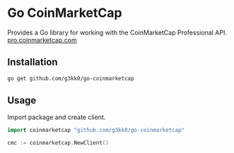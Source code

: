 # Go CoinMarketCap

Provides a Go library for working with the CoinMarketCap Professional API. [pro.coinmarketcap.com](https://pro.coinmarketcap.com)

## Installation

```sh
go get github.com/g3kk0/go-coinmarketcap
```

## Usage

Import package and create client.

```go
import coinmarketcap "github.com/g3kk0/go-coinmarketcap"

cmc := coinmarketcap.NewClient()
```
